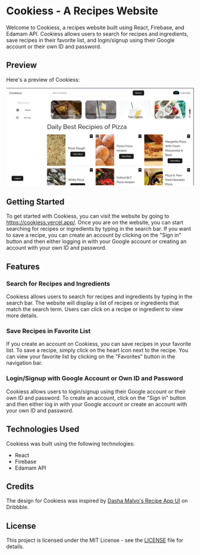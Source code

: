 # Cookiess - A Recipes Website

Welcome to Cookiess, a recipes website built using React, Firebase, and Edamam API. Cookiess allows users to search for recipes and ingredients, save recipes in their favorite list, and login/signup using their Google account or their own ID and password.

## Preview

Here's a preview of Cookiess:

![Cookiess Preview](https://github.com/Chandrapalsingh12/cookiess/blob/main/src/assets/AppScreenshot.png)

## Getting Started

To get started with Cookiess, you can visit the website by going to https://cookiess.vercel.app/. Once you are on the website, you can start searching for recipes or ingredients by typing in the search bar. If you want to save a recipe, you can create an account by clicking on the "Sign in" button and then either logging in with your Google account or creating an account with your own ID and password.

## Features

### Search for Recipes and Ingredients

Cookiess allows users to search for recipes and ingredients by typing in the search bar. The website will display a list of recipes or ingredients that match the search term. Users can click on a recipe or ingredient to view more details.

### Save Recipes in Favorite List

If you create an account on Cookiess, you can save recipes in your favorite list. To save a recipe, simply click on the heart icon next to the recipe. You can view your favorite list by clicking on the "Favorites" button in the navigation bar.

### Login/Signup with Google Account or Own ID and Password

Cookiess allows users to login/signup using their Google account or their own ID and password. To create an account, click on the "Sign in" button and then either log in with your Google account or create an account with your own ID and password.

## Technologies Used

Cookiess was built using the following technologies:

- React
- Firebase
- Edamam API

## Credits

The design for Cookiess was inspired by [Dasha Malvo's Recipe App UI](https://dribbble.com/shots/10703049-Recipe-App-UI/attachments/2386782?mode=media) on Dribbble.

## License

This project is licensed under the MIT License - see the [LICENSE](LICENSE) file for details.
